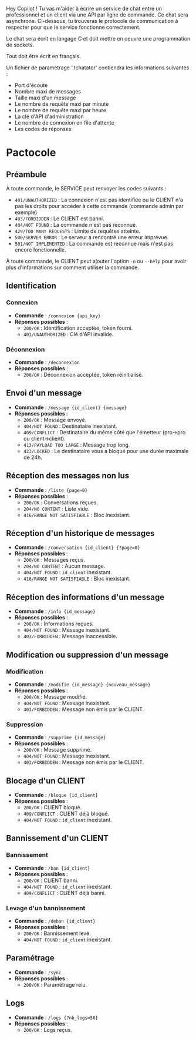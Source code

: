Hey Copilot !
Tu vas m'aider à écrire un service de chat entre un professionnel et un client via une API par ligne de commande. Ce chat sera asynchrone.
Ci-dessous, tu trouveras le protocole de communication à respecter pour que le service fonctionne correctement. 

Le chat sera écrit en langage C et doit mettre en oeuvre une programmation de sockets.

Tout doit être écrit en français.

Un fichier de paramétrage '.tchatator' contiendra les informations suivantes :
- Port d'écoute
- Nombre maxi de messages
- Taille maxi d'un message
- Le nombre de requête maxi par minute
- Le nombre de requête maxi par heure
- La clé d'API d'administration
- Le nombre de connexion en file d'attente
- Les codes de réponses

# Pactocole

## Préambule
À toute commande, le SERVICE peut renvoyer les codes suivants :
- `401/UNAUTHORIZED` : La connexion n'est pas identifiée ou le CLIENT n'a pas les droits pour accéder à cette commande (commande admin par exemple)
- `403/FORBIDDEN` : Le CLIENT est banni.
- `404/NOT FOUND` : La commande n'est pas reconnue.
- `429/TOO MANY REQUESTS` : Limite de requêtes atteinte.
- `500/SERVER ERROR` : Le serveur a rencontré une erreur imprévue.
- `501/NOT IMPLEMENTED` : La commande est reconnue mais n'est pas encore fonctionnelle.

À toute commande, le CLIENT peut ajouter l'option `-n` ou `--help` pour avoir plus d'informations sur comment utiliser la commande.

## Identification
### Connexion
- **Commande** : `/connexion {api_key}`
- **Réponses possibles** :
  - `200/OK` : Identification acceptée, token fourni.
  - `401/UNAUTHORIZED` : Clé d'API invalide.

### Déconnexion
- **Commande** : `/deconnexion`
- **Réponses possibles** :
  - `200/OK` : Déconnexion acceptée, token réinitialisé.

## Envoi d'un message
- **Commande** : `/message {id_client} {message}`
- **Réponses possibles** :
  - `200/OK` : Message envoyé.
  - `404/NOT FOUND` : Destinataire inexistant.
  - `409/CONFLICT` : Destinataire du même côté que l'émetteur (pro->pro ou client->client).
  - `413/PAYLOAD TOO LARGE` : Message trop long.
  - `423/LOCKED` : Le destinataire vous a bloqué pour une durée maximale de 24h.

## Réception des messages non lus
- **Commande** : `/liste {page=0}`
- **Réponses possibles** :
  - `200/OK` : Conversations reçues.
  - `204/NO CONTENT` : Liste vide.
  - `416/RANGE NOT SATISFIABLE` : Bloc inexistant.

## Réception d'un historique de messages
- **Commande** : `/conversation {id_client} {?page=0}`
- **Réponses possibles** :
  - `200/OK` : Messages reçus.
  - `204/NO CONTENT` : Aucun message.
  - `404/NOT FOUND` : `id_client` inexistant.
  - `416/RANGE NOT SATISFIABLE` : Bloc inexistant.

## Réception des informations d'un message
- **Commande** : `/info {id_message}`
- **Réponses possibles** :
  - `200/OK` : Informations reçues.
  - `404/NOT FOUND` : Message inexistant.
  - `403/FORBIDDEN` : Message inaccessible.

## Modification ou suppression d'un message
### Modification
- **Commande** : `/modifie {id_message} {nouveau_message}`
- **Réponses possibles** :
  - `200/OK` : Message modifié.
  - `404/NOT FOUND` : Message inexistant.
  - `403/FORBIDDEN` : Message non émis par le CLIENT.

### Suppression
- **Commande** : `/supprime {id_message}`
- **Réponses possibles** :
  - `200/OK` : Message supprimé.
  - `404/NOT FOUND` : Message inexistant.
  - `403/FORBIDDEN` : Message non émis par le CLIENT.

## Blocage d'un CLIENT
- **Commande** : `/bloque {id_client}`
- **Réponses possibles** :
  - `200/OK` : CLIENT bloqué.
  - `409/CONFLICT` : CLIENT déjà bloqué.
  - `404/NOT FOUND` : `id_client` inexistant.

## Bannissement d'un CLIENT
### Bannissement
- **Commande** : `/ban {id_client}`
- **Réponses possibles** :
  - `200/OK` : CLIENT banni.
  - `404/NOT FOUND` : `id_client` inexistant.
  - `409/CONFLICT` : CLIENT déjà banni.

### Levage d'un bannissement
- **Commande** : `/deban {id_client}`
- **Réponses possibles** :
  - `200/OK` : Bannissement levé.
  - `404/NOT FOUND` : `id_client` inexistant.

## Paramétrage
- **Commande** : `/sync`
- **Réponses possibles** :
  - `200/OK` : Paramétrage relu.

## Logs
- **Commande** : `/logs {?nb_logs=50}`
- **Réponses possibles** :
  - `200/OK` : Logs reçus.
